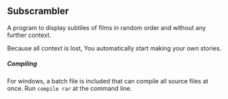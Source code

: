 Subscrambler
------------

A program to display subtiles of films in random order and without any further context.

Because all context is lost, You automatically start making your own stories.

##### Compiling
For windows, a batch file is included that can compile all source files at once. Run ```compile rar``` at the command line.